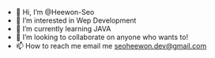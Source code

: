 - 👋 Hi, I’m @Heewon-Seo
- 👀 I’m interested in Wep Development
- 🌱 I’m currently learning JAVA
- 💞️ I’m looking to collaborate on anyone who wants to!
- 📫 How to reach me email me seoheewon.dev@gmail.com 

<!---
Heewon-Seo/Heewon-Seo is a ✨ special ✨ repository because its `README.md` (this file) appears on your GitHub profile.
You can click the Preview link to take a look at your changes.
--->
